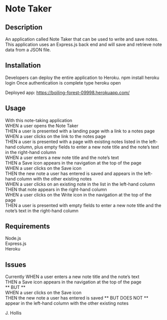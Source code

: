 # Note Taker

## Description

An application called Note Taker that can be used to write and save notes. This application uses an Express.js back end and will save and retrieve note data from a JSON file.

## Installation

Developers can deploy the entire application to Heroku.
<c>npm install</c>
<c>heroku login</c>
Once authentication is complete type
<c>heroku open</c>

Deployed app: https://boiling-forest-09998.herokuapp.com/

## Usage

With this note-taking application</br>
WHEN a user opens the Note Taker</br>
THEN a user is presented with a landing page with a link to a notes page</br>
WHEN a user clicks on the link to the notes page</br>
THEN a user is presented with a page with existing notes listed in the left-hand column, plus empty fields to enter a new note title and the note’s text in the right-hand column</br>
WHEN a user enters a new note title and the note’s text</br>
THEN a Save icon appears in the navigation at the top of the page</br>
WHEN a user clicks on the Save icon</br>
THEN the new note a user has entered is saved and appears in the left-hand column with the other existing notes</br>
WHEN a user clicks on an existing note in the list in the left-hand column</br>
THEN that note appears in the right-hand column</br>
WHEN a user clicks on the Write icon in the navigation at the top of the page</br>
THEN a user is presented with empty fields to enter a new note title and the note’s text in the right-hand column

## Requirements

Node.js</br>
Express.js</br>
Heroku</br>

## Issues

Currently
WHEN a user enters a new note title and the note’s text</br>
THEN a Save icon appears in the navigation at the top of the page</br>
** BUT **</br>
WHEN a user clicks on the Save icon</br>
THEN the new note a user has entered is saved ** BUT DOES NOT **</br> appear in the left-hand column with the other existing notes

J. Hollis
